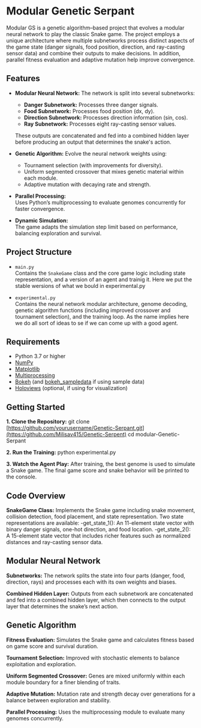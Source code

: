 # Modular Genetic Serpant

Modular GS is a genetic algorithm–based project that evolves a modular neural network to play the classic Snake game. The project employs a unique architecture where multiple subnetworks process distinct aspects of the game state (danger signals, food position, direction, and ray-casting sensor data) and combine their outputs to make decisions. In addition, parallel fitness evaluation and adaptive mutation help improve convergence.

## Features

- **Modular Neural Network:**
  The network is split into several subnetworks:
  - **Danger Subnetwork:** Processes three danger signals.
  - **Food Subnetwork:** Processes food position (dx, dy).
  - **Direction Subnetwork:** Processes direction information (sin, cos).
  - **Ray Subnetwork:** Processes eight ray-casting sensor values.
  
  These outputs are concatenated and fed into a combined hidden layer before producing an output that determines the snake's action.

- **Genetic Algorithm:**
  Evolve the neural network weights using:
  - Tournament selection (with improvements for diversity).
  - Uniform segmented crossover that mixes genetic material within each module.
  - Adaptive mutation with decaying rate and strength.

- **Parallel Processing:**  
  Uses Python’s multiprocessing to evaluate genomes concurrently for faster convergence.

- **Dynamic Simulation:**  
  The game adapts the simulation step limit based on performance, balancing exploration and survival.

## Project Structure

- `main.py`  
  Contains the `SnakeGame` class and the core game logic including state representation, and a version of an agent and trainig it.
  Here we put the stable wersions of what we bould in experimental.py

- `experimental.py`  
  Contains the neural network modular architecture, genome decoding, genetic algorithm functions (including improved crossover and tournament selection), and the training loop.
  As the name implies here we do all sort of ideas to se if we can come up with a good agent.

## Requirements

- Python 3.7 or higher
- [NumPy](https://numpy.org/)
- [Matplotlib](https://matplotlib.org/)
- [Multiprocessing](https://multiprocessing.org/)
- [Bokeh](https://docs.bokeh.org/) (and [bokeh_sampledata](https://pypi.org/project/bokeh_sampledata/) if using sample data)
- [Holoviews](http://holoviews.org/) (optional, if using for visualization)

## Getting Started

**1. Clone the Repository:**
git clone [https://github.com/yourusername/Genetic-Serpant.git](https://github.com/Milisav415/Genetic-Serpent)
cd modular-Genetic-Serpant

**2. Run the Training:**
python experimental.py

**3. Watch the Agent Play:**
After training, the best genome is used to simulate a Snake game. The final game score and snake behavior will be printed to the console.

## Code Overview

**SnakeGame Class:**
Implements the Snake game including snake movement, collision detection, food placement, and state representation. Two state representations are available:
-get_state_1(): An 11-element state vector with binary danger signals, one-hot direction, and food location.
-get_state_2(): A 15-element state vector that includes richer features such as normalized distances and ray-casting sensor data.

## Modular Neural Network

**Subnetworks:**
The network splits the state into four parts (danger, food, direction, rays) and processes each with its own weights and biases.

**Combined Hidden Layer:**
Outputs from each subnetwork are concatenated and fed into a combined hidden layer, which then connects to the output layer that determines the snake’s next action.

## Genetic Algorithm

**Fitness Evaluation:**
Simulates the Snake game and calculates fitness based on game score and survival duration.

**Tournament Selection:**
Improved with stochastic elements to balance exploitation and exploration.

**Uniform Segmented Crossover:**
Genes are mixed uniformly within each module boundary for a finer blending of traits.

**Adaptive Mutation:**
Mutation rate and strength decay over generations for a balance between exploration and stability.

**Parallel Processing:**
Uses the multiprocessing module to evaluate many genomes concurrently.
